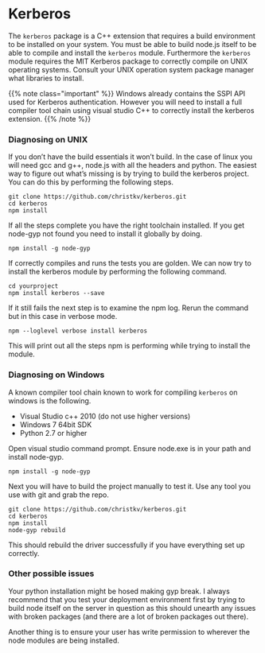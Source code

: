 Kerberos
========

The `kerberos` package is a C++ extension that requires a build environment to be installed on your system. You must be able to build node.js itself to be able to compile and install the `kerberos` module. Furthermore the `kerberos` module requires the MIT Kerberos package to correctly compile on UNIX operating systems. Consult your UNIX operation system package manager what libraries to install.

{{% note class="important" %}}
Windows already contains the SSPI API used for Kerberos authentication. However you will need to install a full compiler tool chain using visual studio C++ to correctly install the kerberos extension.
{{% /note %}}

### Diagnosing on UNIX

If you don’t have the build essentials it won’t build. In the case of linux you will need gcc and g++, node.js with all the headers and python. The easiest way to figure out what’s missing is by trying to build the kerberos project. You can do this by performing the following steps.

```
git clone https://github.com/christkv/kerberos.git
cd kerberos
npm install
```

If all the steps complete you have the right toolchain installed. If you get node-gyp not found you need to install it globally by doing.

```
npm install -g node-gyp
```

If correctly compiles and runs the tests you are golden. We can now try to install the kerberos module by performing the following command.

```
cd yourproject
npm install kerberos --save
```

If it still fails the next step is to examine the npm log. Rerun the command but in this case in verbose mode.

```
npm --loglevel verbose install kerberos
```

This will print out all the steps npm is performing while trying to install the module.

### Diagnosing on Windows

A known compiler tool chain known to work for compiling `kerberos` on windows is the following.

* Visual Studio c++ 2010 (do not use higher versions)
* Windows 7 64bit SDK
* Python 2.7 or higher

Open visual studio command prompt. Ensure node.exe is in your path and install node-gyp.

```
npm install -g node-gyp
```

Next you will have to build the project manually to test it. Use any tool you use with git and grab the repo.

```
git clone https://github.com/christkv/kerberos.git
cd kerberos
npm install
node-gyp rebuild
```

This should rebuild the driver successfully if you have everything set up correctly.

### Other possible issues

Your python installation might be hosed making gyp break. I always recommend that you test your deployment environment first by trying to build node itself on the server in question as this should unearth any issues with broken packages (and there are a lot of broken packages out there).

Another thing is to ensure your user has write permission to wherever the node modules are being installed.
